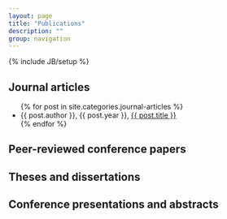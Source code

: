 ```yaml
---
layout: page
title: "Publications"
description: ""
group: navigation
---
```

{% include JB/setup %}

Journal articles
----------------
<ul>
  {% for post in site.categories.journal-articles %}
      <li>{{ post.author }}, {{ post.year }}, <a href="{{ post.url }}">{{ post.title }}</a></li>
  {% endfor %}
</ul>

Peer-reviewed conference papers
-------------------------------

Theses and dissertations
------------------------

Conference presentations and abstracts
--------------------------------------

